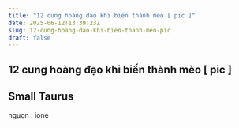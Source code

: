 ```yaml
---
title: "12 cung hoàng đạo khi biến thành mèo [ pic ]"
date: 2025-06-12T13:39:23Z
slug: 12-cung-hoang-dao-khi-bien-thanh-meo-pic
draft: false
---
```


## 12 cung hoàng đạo khi biến thành mèo [ pic ]

## Small Taurus

nguon : ione